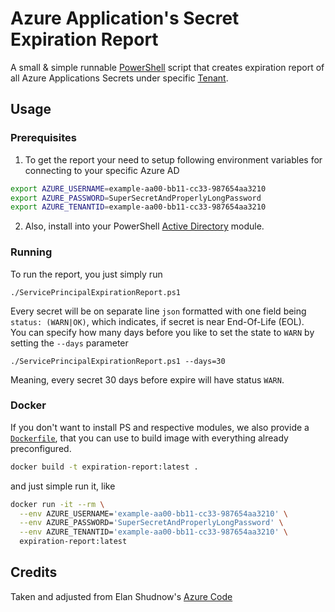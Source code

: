 # Azure Application's Secret Expiration Report

A small & simple runnable [PowerShell](https://learn.microsoft.com/en-us/powershell/) script that creates expiration report of all Azure Applications Secrets under specific [Tenant](https://learn.microsoft.com/en-us/microsoft-365/enterprise/subscriptions-licenses-accounts-and-tenants-for-microsoft-cloud-offerings?view=o365-worldwide#tenants).

## Usage

### Prerequisites

1. To get the report your need to setup following environment variables for connecting to your specific Azure AD

```bash
export AZURE_USERNAME=example-aa00-bb11-cc33-987654aa3210
export AZURE_PASSWORD=SuperSecretAndProperlyLongPassword
export AZURE_TENANTID=example-aa00-bb11-cc33-987654aa3210
```

2. Also, install into your PowerShell [Active Directory](https://learn.microsoft.com/en-us/powershell/module/activedirectory/?view=windowsserver2022-ps) module. 

### Running 

To run the report, you just simply run 

```pwsh
./ServicePrincipalExpirationReport.ps1
```

Every secret will be on separate line `json` formatted with one field being `status: (WARN|OK)`, which indicates, if secret is near End-Of-Life (EOL).  
You can specify how many days before you like to set the state to `WARN` by setting the `--days` parameter

```pwsh
./ServicePrincipalExpirationReport.ps1 --days=30
```

Meaning, every secret 30 days before expire will have status `WARN`.

### Docker

If you don't want to install PS and respective modules, we also provide a [`Dockerfile`](./Dockerfile), that you can use to build image with everything already preconfigured.

```bash
docker build -t expiration-report:latest .
```

and just simple run it, like

```bash
docker run -it --rm \
  --env AZURE_USERNAME='example-aa00-bb11-cc33-987654aa3210' \
  --env AZURE_PASSWORD='SuperSecretAndProperlyLongPassword' \
  --env AZURE_TENANTID='example-aa00-bb11-cc33-987654aa3210' \ 
  expiration-report:latest
```

## Credits

Taken and adjusted from Elan Shudnow's [Azure Code](https://github.com/ElanShudnow/AzureCode/blob/main/PowerShell/ServicePrincipalExpirationReport/ServicePrincipalExpirationReport.ps1)
